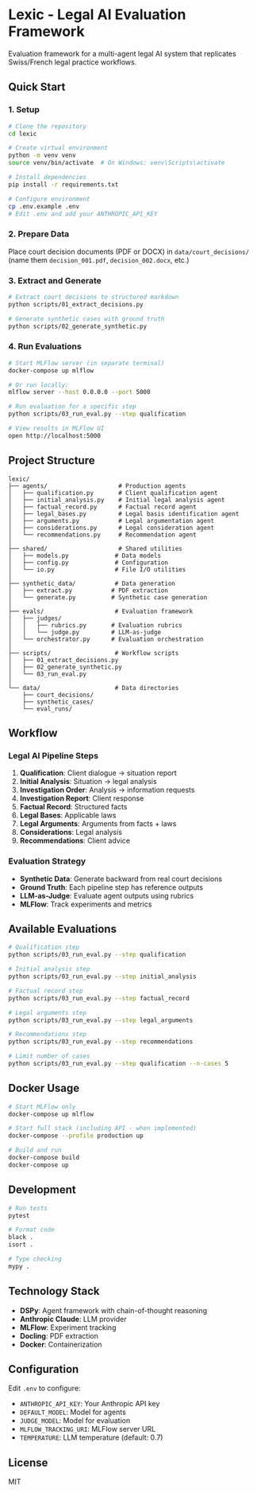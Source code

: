 # Lexic - Legal AI Evaluation Framework

Evaluation framework for a multi-agent legal AI system that replicates Swiss/French legal practice workflows.

## Quick Start

### 1. Setup

```bash
# Clone the repository
cd lexic

# Create virtual environment
python -m venv venv
source venv/bin/activate  # On Windows: venv\Scripts\activate

# Install dependencies
pip install -r requirements.txt

# Configure environment
cp .env.example .env
# Edit .env and add your ANTHROPIC_API_KEY
```

### 2. Prepare Data

Place court decision documents (PDF or DOCX) in `data/court_decisions/` (name them `decision_001.pdf`, `decision_002.docx`, etc.)

### 3. Extract and Generate

```bash
# Extract court decisions to structured markdown
python scripts/01_extract_decisions.py

# Generate synthetic cases with ground truth
python scripts/02_generate_synthetic.py
```

### 4. Run Evaluations

```bash
# Start MLFlow server (in separate terminal)
docker-compose up mlflow

# Or run locally:
mlflow server --host 0.0.0.0 --port 5000

# Run evaluation for a specific step
python scripts/03_run_eval.py --step qualification

# View results in MLFlow UI
open http://localhost:5000
```

## Project Structure

```
lexic/
├── agents/                    # Production agents
│   ├── qualification.py       # Client qualification agent
│   ├── initial_analysis.py    # Initial legal analysis agent
│   ├── factual_record.py      # Factual record agent
│   ├── legal_bases.py         # Legal basis identification agent
│   ├── arguments.py           # Legal argumentation agent
│   ├── considerations.py      # Legal consideration agent
│   └── recommendations.py     # Recommendation agent
│
├── shared/                    # Shared utilities
│   ├── models.py             # Data models
│   ├── config.py             # Configuration
│   └── io.py                 # File I/O utilities
│
├── synthetic_data/           # Data generation
│   ├── extract.py           # PDF extraction
│   └── generate.py          # Synthetic case generation
│
├── evals/                    # Evaluation framework
│   ├── judges/
│   │   ├── rubrics.py       # Evaluation rubrics
│   │   └── judge.py         # LLM-as-judge
│   └── orchestrator.py      # Evaluation orchestration
│
├── scripts/                  # Workflow scripts
│   ├── 01_extract_decisions.py
│   ├── 02_generate_synthetic.py
│   └── 03_run_eval.py
│
└── data/                     # Data directories
    ├── court_decisions/
    ├── synthetic_cases/
    └── eval_runs/
```

## Workflow

### Legal AI Pipeline Steps

1. **Qualification**: Client dialogue → situation report
2. **Initial Analysis**: Situation → legal analysis
3. **Investigation Order**: Analysis → information requests
4. **Investigation Report**: Client response
5. **Factual Record**: Structured facts
6. **Legal Bases**: Applicable laws
7. **Legal Arguments**: Arguments from facts + laws
8. **Considerations**: Legal analysis
9. **Recommendations**: Client advice

### Evaluation Strategy

- **Synthetic Data**: Generate backward from real court decisions
- **Ground Truth**: Each pipeline step has reference outputs
- **LLM-as-Judge**: Evaluate agent outputs using rubrics
- **MLFlow**: Track experiments and metrics

## Available Evaluations

```bash
# Qualification step
python scripts/03_run_eval.py --step qualification

# Initial analysis step
python scripts/03_run_eval.py --step initial_analysis

# Factual record step
python scripts/03_run_eval.py --step factual_record

# Legal arguments step
python scripts/03_run_eval.py --step legal_arguments

# Recommendations step
python scripts/03_run_eval.py --step recommendations

# Limit number of cases
python scripts/03_run_eval.py --step qualification --n-cases 5
```

## Docker Usage

```bash
# Start MLFlow only
docker-compose up mlflow

# Start full stack (including API - when implemented)
docker-compose --profile production up

# Build and run
docker-compose build
docker-compose up
```

## Development

```bash
# Run tests
pytest

# Format code
black .
isort .

# Type checking
mypy .
```

## Technology Stack

- **DSPy**: Agent framework with chain-of-thought reasoning
- **Anthropic Claude**: LLM provider
- **MLFlow**: Experiment tracking
- **Docling**: PDF extraction
- **Docker**: Containerization

## Configuration

Edit `.env` to configure:

- `ANTHROPIC_API_KEY`: Your Anthropic API key
- `DEFAULT_MODEL`: Model for agents
- `JUDGE_MODEL`: Model for evaluation
- `MLFLOW_TRACKING_URI`: MLFlow server URL
- `TEMPERATURE`: LLM temperature (default: 0.7)

## License

MIT
